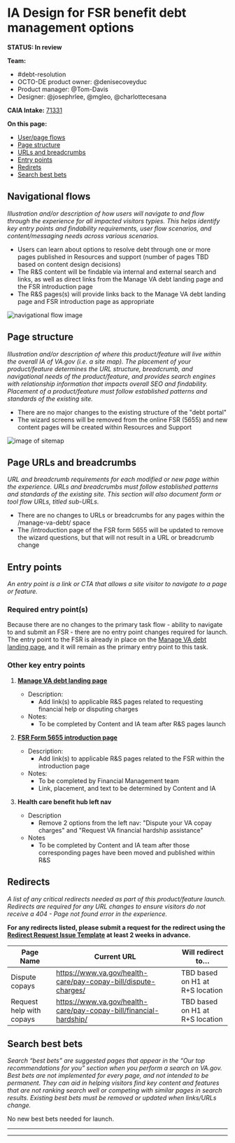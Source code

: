 # IA Design for FSR benefit debt management options
**STATUS: In review**

**Team:** 
- #debt-resolution
- OCTO-DE product owner: @denisecoveyduc
- Product manager: @Tom-Davis
- Designer: @josephrlee, @mgleo, @charlottecesana

**CAIA Intake:** [71331](https://github.com/orgs/department-of-veterans-affairs/projects/929/views/26?pane=issue&itemId=46704947)


**On this page:**
- [User/page flows](#flows)
- [Page structure](#map)
- [URLs and breadcrumbs](#url)
- [Entry points](#nav)
- [Redirets](#redirects)
- [Search best bets](#bestbets)


## <a name="flows"></a>Navigational flows <br>
_Illustration and/or description of how users will navigate to and flow through the experience for all impacted visitors typies. This helps identify key entry points and findability requirements, user flow scenarios, and content/messaging needs across various scenarios._

- Users can learn about options to resolve debt through one or more pages published in Resources and support (number of pages TBD based on content design decisions)
- The R&S content will be findable via internal and external search and links, as well as direct links from the Manage VA debt landing page and the FSR introduction page
- The R&S pages(s) will provide links back to the Manage VA debt landing page and FSR introduction page as appropriate


![navigational flow image](https://github.com/user-attachments/assets/3e129bfe-1c48-4aeb-b72c-059809b527da)


## <a name="map"></a>Page structure<br>
_Illustration and/or description of where this product/feature will live within the overall IA of VA.gov (i.e. a site map). The placement of your product/feature determines the URL structure, breadcrumb, and navigational needs of the product/feature, and provides search engines with relationship information that impacts overall SEO and findability. Placement of a product/feature must follow established patterns and standards of the existing site._

- There are no major changes to the existing structure of the "debt portal"
- The wizard screens will be removed from the online FSR (5655) and new content pages will be created within Resources and Support


![image of sitemap](https://github.com/user-attachments/assets/dd783844-d275-415d-9f9a-c25d493aa5b5)



## <a name="url"></a>Page URLs and breadcrumbs
_URL and breadcrumb requirements for each modified or new page within the experience. URLs and breadcrumbs must follow established patterns and standards of the existing site. This section will also document form or tool flow URLs, titled sub-URLs._

- There are no changes to URLs or breadcrumbs for any pages within the /manage-va-debt/ space
- The /introduction page of the FSR form 5655 will be updated to remove the wizard questions, but that will not result in a URL or breadcrumb change




## <a name="nav"></a>Entry points <br>
_An entry point is a link or CTA that allows a site visitor to navigate to a page or feature._


### Required entry point(s)

Because there are no changes to the primary task flow - ability to navigate to and submit an FSR - there are no entry point changes required for launch.  The entry point to the FSR is already in place on the [Manage VA debt landing page](https://www.va.gov/manage-va-debt/), and it will remain as the primary entry point to this task.



### Other key entry points

1. **[Manage VA debt landing page](https://www.va.gov/manage-va-debt/)**
    - Description:
      - Add link(s) to applicable R&S pages related to requesting financial help or disputing charges
    - Notes:
      - To be completed by Content and IA team after R&S pages launch


2. **[FSR Form 5655 introduction page](https://www.va.gov/manage-va-debt/request-debt-help-form-5655/introduction)**
    - Description:
      - Add link(s) to applicable R&S pages related to the FSR within the introduction page
    - Notes:
      - To be completed by Financial Management team
      - Link, placement, and text to be determined by Content and IA 

3. **Health care benefit hub left nav**
    - Description
      - Remove 2 options from the left nav: "Dispute  your VA copay charges" and "Request VA financial hardship assistance"
    - Notes
      - To be completed by Content and IA team after those corresponding pages have been moved and published within R&S




##  <a name="redirects"></a>Redirects <br>
*A list of any critical redirects needed as part of this product/feature launch. Redirects are required for any URL changes to ensure visitors do not receive a 404 - Page not found error in the experience.* 

**For any redirects listed, please submit a request for the redirect using the [Redirect Request Issue Template](https://github.com/department-of-veterans-affairs/va.gov-team/issues/new?template=redirect-request.md) at least 2 weeks in advance.**  

| Page Name                | Current URL                                                       | Will redirect to…               |
|--------------------------|-------------------------------------------------------------------|---------------------------------|
| Dispute copays           | https://www.va.gov/health-care/pay-copay-bill/dispute-charges/    | TBD based on H1 at R+S location |
| Request help with copays | https://www.va.gov/health-care/pay-copay-bill/financial-hardship/ | TBD based on H1 at R+S location |




## <a name="bestbets"></a>Search best bets
*Search “best bets” are suggested pages that appear in the “Our top recommendations for you” section when you perform a search on VA.gov. Best bets are not implemented for every page, and not intended to be permanent.  They can aid in helping visitors find key content and features that are not ranking search well or competing with similar pages in search results. Existing best bets must be removed or updated when links/URLs change.*

No new best bets needed for launch. 




<hr>
<hr>





